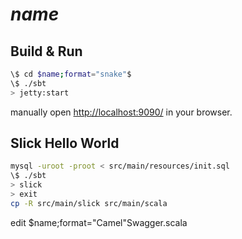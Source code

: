 # $name$ #

## Build & Run ##

```sh
\$ cd $name;format="snake"$
\$ ./sbt
> jetty:start
```

manually open [http://localhost:9090/](http://localhost:9090/) in your browser.

## Slick Hello World ##
```sh
mysql -uroot -proot < src/main/resources/init.sql
\$ ./sbt
> slick
> exit
cp -R src/main/slick src/main/scala
```

edit $name;format="Camel"Swagger.scala


